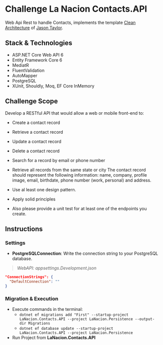 # Challenge La Nacion Contacts.API
Web Api Rest to handle Contacts, implements the template [Clean Architecture](https://github.com/jasontaylordev/CleanArchitecture) of [Jason Taylor](https://github.com/jasontaylordev).


## Stack & Technologies
* ASP.NET Core Web API 6
* Entity Framework Core 6
* MediatR
* FluentValidation
* AutoMapper
* PostgreSQL
* XUnit, Shouldly, Moq, EF Core InMemory


## Challenge Scope
Develop a RESTful API that would allow a web or mobile front-end to:
* Create a contact record
* Retrieve a contact record
* Update a contact record
* Delete a contact record
* Search for a record by email or phone number
* Retrieve all records from the same state or city
The contact record should represent the following information: name, company, profile
image, email, birthdate, phone number (work, personal) and address.

*  Use al least one design pattern.
*  Apply solid principles
*  Also please provide a unit test for at least one of the endpoints you create.


## Instructions
### Settings
* **PostgreSQLConnection**: Write the connection string to your PostgreSQL database.
> _WebAPI: appsettings.Development.json_
```json
"ConnectionStrings": {
  "DefaultConnection": ""
}
```


### Migration & Execution
* Execute commands in the terminal:
  * `dotnet ef migrations add "First" --startup-project LaNacion.Contacts.API --project LaNacion.Persistence --output-dir Migrations`
  * `dotnet ef database update --startup-project LaNacion.Contacts.API --project LaNacion.Persistence`
* Run Project from **LaNacion.Contacts.API**